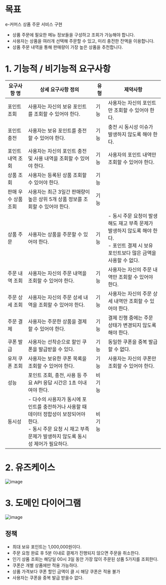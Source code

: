 # 목표

e-커머스 상품 주문 서비스 구현

- 상품 주문에 필요한 메뉴 정보들을 구성하고 조회가 가능해야 합니다.
- 사용자는 상품을 여러개 선택해 주문할 수 있고, 미리 충전한 잔액을 이용합니다.
- 상품 주문 내역을 통해 판매량이 가장 높은 상품을 추천합니다.

# 1. 기능적 / 비기능적 요구사항

| 요구사항 명        | 상세 요구사항 정의                                                 | 유형 | 제약사항                                     |
|-----------------|----------------------------------------------------------------|-----|-------------------------------------------|
| 포인트 조회        | 사용자는 자신의 보유 포인트를 조회할 수 있어야 한다.                       | 기능 | 사용자는 자신의 포인트만 조회할 수 있어야 한다.       |
| 포인트 충전        | 사용자는 보유 포인트를 충전할 수 있어야 한다.                            | 기능  | 충전 시 동시성 이슈가 발생하지 않도록 해야 한다.     |
| 포인트 내역 조회    | 사용자는 자신의 포인트 충전 및 사용 내역을 조회할 수 있어야 한다.             | 기능  | 사용자의 포인트 내역만 조회할 수 있어야 한다.       |
| 상품 조회          | 사용자는 등록된 상품 조회할 수 있어야 한다.                             | 기능  | |
| 판매 우수 상품 조회  | 사용자는 최근 3일간 판매량이 높은 상위 5개 상품 정보를 조회할 수 있어야 한다.   | 기능  | |
| 상품 주문          | 사용자는 상품을 주문할 수 있어야 한다.                                 | 기능  | - 동시 주문 요청이 발생해도 재고 부족 문제가 발생하지 않도록 해야 한다.<br>- 포인트 결제 시 보유 포인트보다 많은 금액을 사용할 수 없다.|
| 주문 내역 조회      | 사용자는 자신의 주문 내역을 조회할 수 있어야 한다.                        | 기능  | 사용자는 자신의 주문 내역만 조회할 수 있어야 한다.|
| 주문 상세 조회      | 사용자는 자신의 주문 상세 내역을 조회할 수 있어야 한다.                        | 기능  | 사용자는 자신의 주문 상세 내역만 조회할 수 있어야 한다.|
| 주문 결제          | 사용자는 주문한 상품을 결제할 수 있어야 한다.                             | 기능 | 결제 진행 중에는 주문 상태가 변경되지 않도록 해야 한다.|
| 쿠폰 발급          | 사용자는 선착순으로 할인 쿠폰을 발급받을 수 있다.                         | 기능  | 동일한 쿠폰을 중복 발급할 수 없다.|
| 유저 쿠폰 조회      | 사용자는 보유한 쿠폰 목록을 조회할 수 있어야 한다.                        | 기능  | 사용자는 자신의 쿠폰만 조회할 수 있어야 한다.|
|성능               |포인트 조회, 충전, 사용 등 주요 API 응답 시간은 1초 이내여야 한다.          | 비기능 ||
|동시성             |- 다수의 사용자가 동시에 포인트를 충전하거나 사용할 때 데이터 정합성이 보장되어야 한다.<br>- 동시 주문 요청 시 재고 부족 문제가 발생하지 않도록 동시성 제어가 필요하다. |비기능||

# 2. 유즈케이스

![image](https://github.com/user-attachments/assets/be6cc1c8-f5ad-456e-aedf-0ecb8377c39b)

# 3. 도메인 다이어그램

![image](https://github.com/user-attachments/assets/793ec2a8-fa2b-4c57-b2ba-f0e3e6754858)

## 정책
- 최대 보유 포인트는 1,000,000원이다.
- 주문 요청 완료 후 5분 이내로 결제가 진행되지 않으면 주문을 취소한다.
- 인기 상품 조회는 해당일 00시 3일 동안 가장 많이 주문된 상품 5가지를 조회한다.
- 쿠폰은 개별 상품에만 적용 가능하다.
- 상품 가격보다 쿠폰 할인 금액이 클 시 해당 쿠폰은 적용 불가
- 사용자는 쿠폰을 중복 발급 받을수 없다.